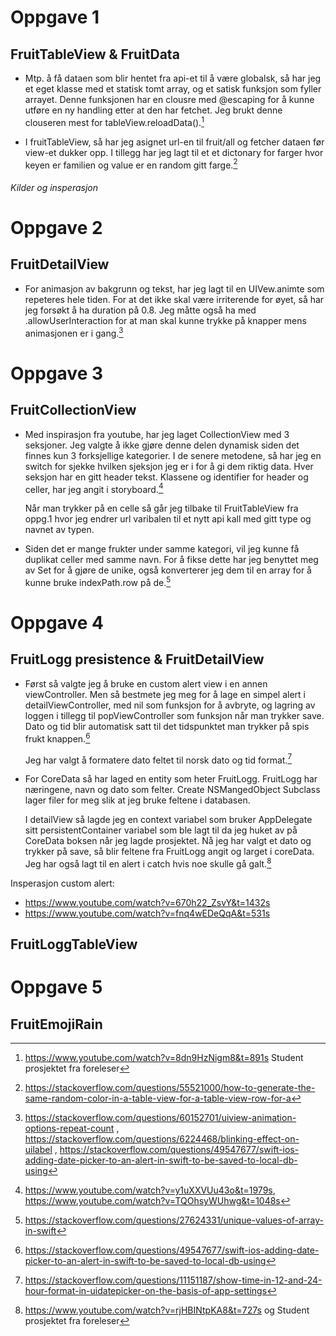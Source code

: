 # Oppgave 1
## FruitTableView & FruitData
* Mtp. å få dataen som blir hentet fra api-et til å være globalsk, så har jeg et eget klasse med et statisk tomt array, og et satisk funksjon som fyller arrayet. Denne funksjonen har en clousre med @escaping for å kunne utføre en ny handling etter at den har fetchet. Jeg brukt denne clouseren mest for tableView.reloadData().[^2]
        
* I fruitTableView, så har jeg asignet url-en til fruit/all og fetcher dataen før view-et dukker opp. I tillegg har jeg lagt til et et dictonary for farger hvor keyen er familien og value er en random gitt farge.[^1]

###### Kilder og insperasjon 
[^1]: https://stackoverflow.com/questions/55521000/how-to-generate-the-same-random-color-in-a-table-view-for-a-table-view-row-for-a
[^2]: https://www.youtube.com/watch?v=8dn9HzNigm8&t=891s Student prosjektet fra foreleser

# Oppgave 2
## FruitDetailView
* For animasjon av bakgrunn og tekst, har jeg lagt til en UIVew.animte som repeteres hele tiden. For at det ikke skal være irriterende for øyet, så har jeg forsøkt å ha duration på 0.8. Jeg måtte også ha med .allowUserInteraction for at man skal kunne trykke på knapper mens animasjonen er i gang.[^3] 

[^3]: https://stackoverflow.com/questions/60152701/uiview-animation-options-repeat-count , https://stackoverflow.com/questions/6224468/blinking-effect-on-uilabel , https://stackoverflow.com/questions/49547677/swift-ios-adding-date-picker-to-an-alert-in-swift-to-be-saved-to-local-db-using
    
# Oppgave 3
## FruitCollectionView
* Med inspirasjon fra youtube, har jeg laget CollectionView med 3 seksjoner. Jeg valgte å ikke gjøre denne delen dynamisk siden det finnes kun 3 forksjellige kategorier. I de senere metodene, så har jeg en switch for sjekke hvilken sjeksjon jeg er i for å gi dem riktig data. Hver seksjon har en gitt header tekst. Klassene og identifier for header og celler, har jeg angit i storyboard.[^4] 

    Når man trykker på en celle så går jeg tilbake til FruitTableView fra oppg.1 hvor jeg endrer url varibalen til et nytt api kall med gitt type og navnet av typen.
    
* Siden det er mange frukter under samme kategori, vil jeg kunne få duplikat celler med samme navn. For å fikse dette har jeg benyttet meg av Set for å gjøre de unike, også konverterer jeg dem til en array for å kunne bruke indexPath.row på de.[^5]

[^4]: https://www.youtube.com/watch?v=y1uXXVUu43o&t=1979s, https://www.youtube.com/watch?v=TQOhsyWUhwg&t=1048s
[^5]: https://stackoverflow.com/questions/27624331/unique-values-of-array-in-swift

    
# Oppgave 4
## FruitLogg presistence & FruitDetailView
* Først så valgte jeg å bruke en custom alert view i en annen viewController. Men så bestmete jeg meg for å lage en simpel alert i detailViewController, med nil som funksjon for å avbryte, og lagring av loggen i tillegg til popViewController som funksjon når man trykker save. Dato og tid blir automatisk satt til det tidspunktet man trykker på spis frukt knappen.[^6]

    Jeg har valgt å formatere dato feltet til norsk dato og tid format.[^7]

* For CoreData så har laged en entity som heter FruitLogg. FruitLogg har næringene, navn og dato som felter. Create NSMangedObject Subclass lager filer for meg slik at jeg bruke feltene i databasen. 

    I detailView så lagde jeg en context variabel som bruker AppDelegate sitt persistentContainer variabel som ble lagt til da jeg huket av på CoreData boksen når jeg lagde prosjektet. Nå jeg har valgt et dato og trykker på save, så blir feltene fra FruitLogg angit og larget i coreData. Jeg har også lagt til en alert i catch hvis noe skulle gå galt.[^8] 
    
Insperasjon custom alert:
- https://www.youtube.com/watch?v=670h22_ZsvY&t=1432s
- https://www.youtube.com/watch?v=fnq4wEDeQqA&t=531s 

[^6]: https://stackoverflow.com/questions/49547677/swift-ios-adding-date-picker-to-an-alert-in-swift-to-be-saved-to-local-db-using
[^7]: https://stackoverflow.com/questions/11151187/show-time-in-12-and-24-hour-format-in-uidatepicker-on-the-basis-of-app-settings
[^8]: https://www.youtube.com/watch?v=rjHBINtpKA8&t=727s og Student prosjektet fra foreleser
    
## FruitLoggTableView

    
# Oppgave 5
## FruitEmojiRain
